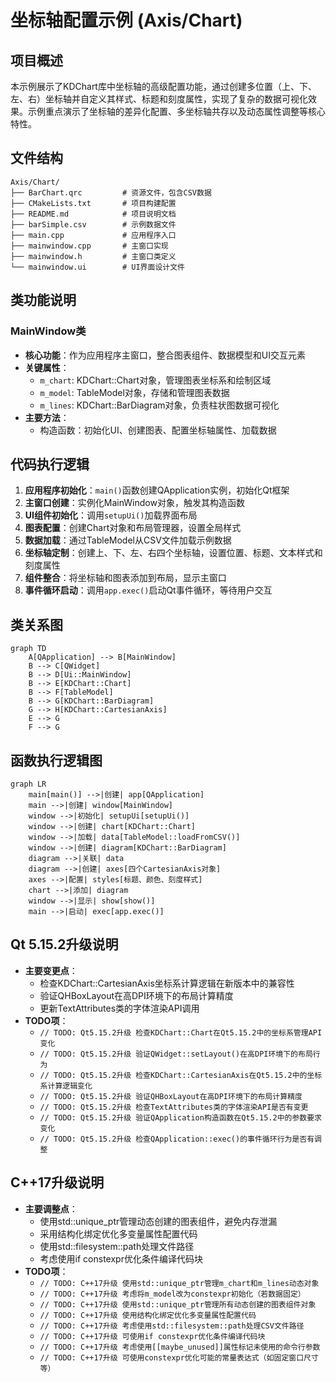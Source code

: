 # 坐标轴配置示例 (Axis/Chart)

## 项目概述
本示例展示了KDChart库中坐标轴的高级配置功能，通过创建多位置（上、下、左、右）坐标轴并自定义其样式、标题和刻度属性，实现了复杂的数据可视化效果。示例重点演示了坐标轴的差异化配置、多坐标轴共存以及动态属性调整等核心特性。

## 文件结构
```
Axis/Chart/
├── BarChart.qrc         # 资源文件，包含CSV数据
├── CMakeLists.txt       # 项目构建配置
├── README.md            # 项目说明文档
├── barSimple.csv        # 示例数据文件
├── main.cpp             # 应用程序入口
├── mainwindow.cpp       # 主窗口实现
├── mainwindow.h         # 主窗口类定义
└── mainwindow.ui        # UI界面设计文件
```

## 类功能说明
### MainWindow类
- **核心功能**：作为应用程序主窗口，整合图表组件、数据模型和UI交互元素
- **关键属性**：
  - `m_chart`: KDChart::Chart对象，管理图表坐标系和绘制区域
  - `m_model`: TableModel对象，存储和管理图表数据
  - `m_lines`: KDChart::BarDiagram对象，负责柱状图数据可视化
- **主要方法**：
  - 构造函数：初始化UI、创建图表、配置坐标轴属性、加载数据

## 代码执行逻辑
1. **应用程序初始化**：`main()`函数创建QApplication实例，初始化Qt框架
2. **主窗口创建**：实例化MainWindow对象，触发其构造函数
3. **UI组件初始化**：调用`setupUi()`加载界面布局
4. **图表配置**：创建Chart对象和布局管理器，设置全局样式
5. **数据加载**：通过TableModel从CSV文件加载示例数据
6. **坐标轴定制**：创建上、下、左、右四个坐标轴，设置位置、标题、文本样式和刻度属性
7. **组件整合**：将坐标轴和图表添加到布局，显示主窗口
8. **事件循环启动**：调用`app.exec()`启动Qt事件循环，等待用户交互

## 类关系图
```mermaid
graph TD
    A[QApplication] --> B[MainWindow]
    B --> C[QWidget]
    B --> D[Ui::MainWindow]
    B --> E[KDChart::Chart]
    B --> F[TableModel]
    B --> G[KDChart::BarDiagram]
    G --> H[KDChart::CartesianAxis]
    E --> G
    F --> G
```

## 函数执行逻辑图
```mermaid
graph LR
    main[main()] -->|创建| app[QApplication]
    main -->|创建| window[MainWindow]
    window -->|初始化| setupUi[setupUi()]
    window -->|创建| chart[KDChart::Chart]
    window -->|加载| data[TableModel::loadFromCSV()]
    window -->|创建| diagram[KDChart::BarDiagram]
    diagram -->|关联| data
    diagram -->|创建| axes[四个CartesianAxis对象]
    axes -->|配置| styles[标题、颜色、刻度样式]
    chart -->|添加| diagram
    window -->|显示| show[show()]
    main -->|启动| exec[app.exec()]
```

## Qt 5.15.2升级说明
- **主要变更点**：
  - 检查KDChart::CartesianAxis坐标系计算逻辑在新版本中的兼容性
  - 验证QHBoxLayout在高DPI环境下的布局计算精度
  - 更新TextAttributes类的字体渲染API调用
- **TODO项**：
  - `// TODO: Qt5.15.2升级 检查KDChart::Chart在Qt5.15.2中的坐标系管理API变化`
  - `// TODO: Qt5.15.2升级 验证QWidget::setLayout()在高DPI环境下的布局行为`
  - `// TODO: Qt5.15.2升级 检查KDChart::CartesianAxis在Qt5.15.2中的坐标系计算逻辑变化`
  - `// TODO: Qt5.15.2升级 验证QHBoxLayout在高DPI环境下的布局计算精度`
  - `// TODO: Qt5.15.2升级 检查TextAttributes类的字体渲染API是否有变更`
  - `// TODO: Qt5.15.2升级 验证QApplication构造函数在Qt5.15.2中的参数要求变化`
  - `// TODO: Qt5.15.2升级 检查QApplication::exec()的事件循环行为是否有调整`

## C++17升级说明
- **主要调整点**：
  - 使用std::unique_ptr管理动态创建的图表组件，避免内存泄漏
  - 采用结构化绑定优化多变量属性配置代码
  - 使用std::filesystem::path处理文件路径
  - 考虑使用if constexpr优化条件编译代码块
- **TODO项**：
  - `// TODO: C++17升级 使用std::unique_ptr管理m_chart和m_lines动态对象`
  - `// TODO: C++17升级 考虑将m_model改为constexpr初始化（若数据固定）`
  - `// TODO: C++17升级 使用std::unique_ptr管理所有动态创建的图表组件对象`
  - `// TODO: C++17升级 使用结构化绑定优化多变量属性配置代码`
  - `// TODO: C++17升级 考虑使用std::filesystem::path处理CSV文件路径`
  - `// TODO: C++17升级 可使用if constexpr优化条件编译代码块`
  - `// TODO: C++17升级 考虑使用[[maybe_unused]]属性标记未使用的命令行参数`
  - `// TODO: C++17升级 可使用constexpr优化可能的常量表达式（如固定窗口尺寸等）`